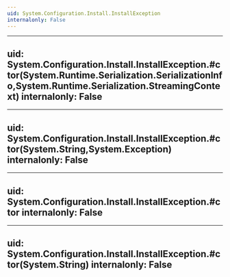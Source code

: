 ```yaml
---
uid: System.Configuration.Install.InstallException
internalonly: False
---
```


---
uid: System.Configuration.Install.InstallException.#ctor(System.Runtime.Serialization.SerializationInfo,System.Runtime.Serialization.StreamingContext)
internalonly: False
---

---
uid: System.Configuration.Install.InstallException.#ctor(System.String,System.Exception)
internalonly: False
---

---
uid: System.Configuration.Install.InstallException.#ctor
internalonly: False
---

---
uid: System.Configuration.Install.InstallException.#ctor(System.String)
internalonly: False
---
